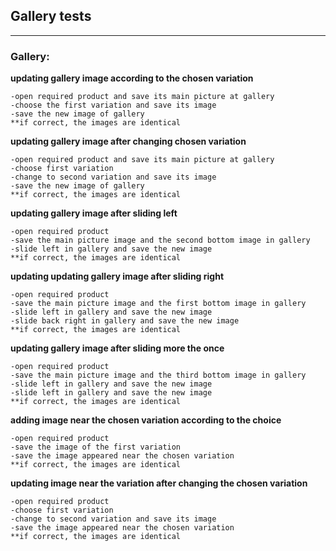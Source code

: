 
## Gallery  tests
----

### Gallery:


  **updating gallery image according to the chosen variation**
  
    -open required product and save its main picture at gallery
    -choose the first variation and save its image
    -save the new image of gallery
    **if correct, the images are identical 
   
  **updating gallery image after changing chosen variation** 
   
    -open required product and save its main picture at gallery
    -choose first variation 
    -change to second variation and save its image 
    -save the new image of gallery
    **if correct, the images are identical 
           
  **updating gallery image after sliding left**
  
    -open required product
    -save the main picture image and the second bottom image in gallery 
    -slide left in gallery and save the new image
    **if correct, the images are identical 
   		
  **updating updating gallery image after sliding right**
  
    -open required product
    -save the main picture image and the first bottom image in gallery 
    -slide left in gallery and save the new image
    -slide back right in gallery and save the new image
    **if correct, the images are identical 
   
  **updating gallery image after sliding more the once**
  
    -open required product
    -save the main picture image and the third bottom image in gallery 
    -slide left in gallery and save the new image
    -slide left in gallery and save the new image
    **if correct, the images are identical 
		
  **adding image near the chosen variation according to the choice**
  
    -open required product
    -save the image of the first variation
    -save the image appeared near the chosen variation
    **if correct, the images are identical 
 
  **updating image near the variation after changing the chosen variation**
 
    -open required product
    -choose first variation 
    -change to second variation and save its image 
    -save the image appeared near the chosen variation
    **if correct, the images are identical 
	